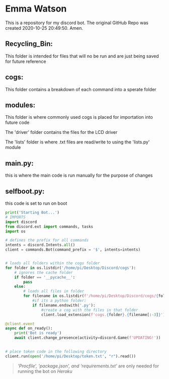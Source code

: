 # Emma Watson
This is a repository for my discord bot. The original GitHub Repo was created 2020-10-25 20:49:50. Amen.

## Recycling_Bin:
This folder is intended for files that will no be run and are just being saved for future reference
## cogs:
This folder contains a breakdown of each command into a sperate folder
## modules:
This folder is where commonly used cogs is placed for importation into future code

The 'driver' folder contains the files for the LCD driver

The 'lists' folder is where .txt files are read/write to using the 'lists.py' module

## main.py:
this is where the main code is run manually for the purpose of changes

## selfboot.py:
this code is set to run on boot

```python
print('Starting Bot...')
# IMPORTS
import discord
from discord.ext import commands, tasks
import os

# defines the prefix for all commands
intents = discord.Intents.all()
client = commands.Bot(command_prefix = '$', intents=intents)


# loads all folders within the cogs folder
for folder in os.listdir('/home/pi/Desktop/Discord/cogs'):
    # ignores the cache folder
    if folder == '__pycache__':
        pass
    else:
        # loads all files in folder
        for filename in os.listdir(f'/home/pi/Desktop/Discord/cogs/{folder}'):
            #if its a python folder:
            if filename.endswith('.py'):
                #create a cog with the files in that folder
                client.load_extension(f'cogs.{folder}.{filename[:-3]}')

@client.event
async def on_ready():
    print('Bot is ready')
    await client.change_presence(activity=discord.Game(f'UPDATING!'))

 
# place token code in the following directory
client.run(open('/home/pi/Desktop/token.txt', "r").read())
```

> *'Procfile', 'package.json', and 'requirements.txt'* are only needed for running the bot on *Heroku*
